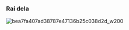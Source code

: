 ### Raí dela

![bea7fa407ad38787e47136b25c038d2d_w200](https://github.com/Raizinhoo/Raizinhoo/assets/99194148/84488952-837a-4a18-987e-bf9973403ddf)



